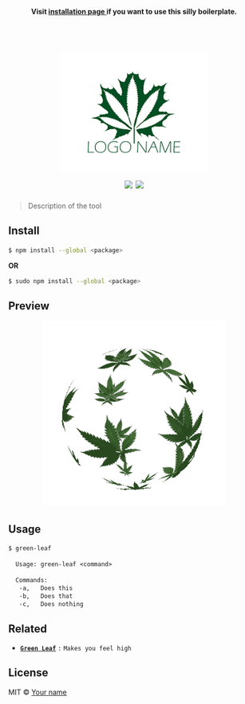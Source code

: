 <p align="center"><b> Visit <a href="Installation.md"> installation page </a> if you want to use this silly boilerplate. </b></p>

<h1 align="center">
	<br>
	<img width="300" src="media/logo.jpg" alt="module-name">
	<br>
	<a href="https://travis-ci.org/username/toolname"><img src="https://travis-ci.org/username/toolname.svg?branch=master"></a>
	<img src="https://img.shields.io/badge/code_style-XO-5ed9c7.svg">
	<br>
</h1>

> Description of the tool

## Install

```sh
$ npm install --global <package>
```
__OR__
```sh
$ sudo npm install --global <package>
```

## Preview

<p align="center">
	<img src="media/preview.gif">
</p>

## Usage

```
$ green-leaf

  Usage: green-leaf <command>

  Commands:
   -a,   Does this
   -b,   Does that
   -c,   Does nothing

```

## Related

- __[`Green Leaf`](https://github.com/username/repository)__ `:` `Makes you feel high`

## License

MIT &copy; [Your name](website)
